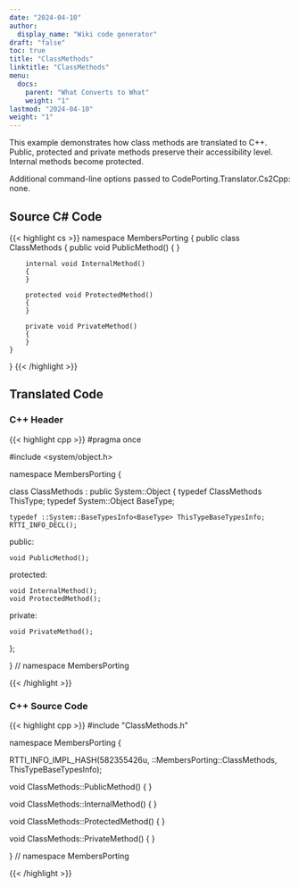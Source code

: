 ```yaml
---
date: "2024-04-10"
author:
  display_name: "Wiki code generator"
draft: "false"
toc: true
title: "ClassMethods"
linktitle: "ClassMethods"
menu:
  docs:
    parent: "What Converts to What"
    weight: "1"
lastmod: "2024-04-10"
weight: "1"
---
```


This example demonstrates how class methods are translated to C++. Public, protected and private methods preserve their accessibility level. Internal methods become protected.

Additional command-line options passed to CodePorting.Translator.Cs2Cpp: none.

## Source C# Code ##

{{< highlight cs >}}
namespace MembersPorting
{
    public class ClassMethods
    {
        public void PublicMethod()
        {
        }

        internal void InternalMethod()
        {
        }

        protected void ProtectedMethod()
        {
        }

        private void PrivateMethod()
        {
        }
    }
}
{{< /highlight >}}

## Translated Code ##

### C++ Header ###

{{< highlight cpp >}}
#pragma once

#include <system/object.h>

namespace MembersPorting {

class ClassMethods : public System::Object
{
    typedef ClassMethods ThisType;
    typedef System::Object BaseType;
    
    typedef ::System::BaseTypesInfo<BaseType> ThisTypeBaseTypesInfo;
    RTTI_INFO_DECL();
    
public:

    void PublicMethod();
    
protected:

    void InternalMethod();
    void ProtectedMethod();
    
private:

    void PrivateMethod();
    
};

} // namespace MembersPorting



{{< /highlight >}}

### C++ Source Code ###

{{< highlight cpp >}}
#include "ClassMethods.h"

namespace MembersPorting {

RTTI_INFO_IMPL_HASH(582355426u, ::MembersPorting::ClassMethods, ThisTypeBaseTypesInfo);

void ClassMethods::PublicMethod()
{
}

void ClassMethods::InternalMethod()
{
}

void ClassMethods::ProtectedMethod()
{
}

void ClassMethods::PrivateMethod()
{
}

} // namespace MembersPorting

{{< /highlight >}}
